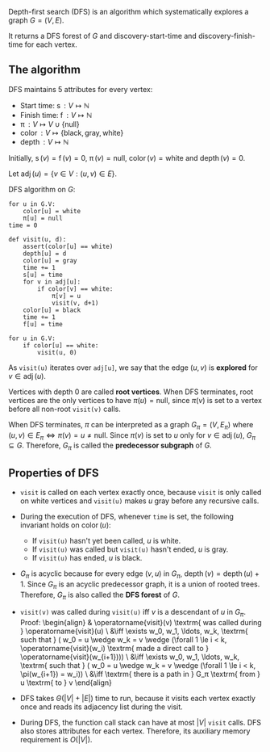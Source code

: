 Depth-first search (DFS) is an algorithm which systematically explores a graph $G = (V, E)$.

It returns a DFS forest of $G$ and
discovery-start-time and discovery-finish-time for each vertex.

## The algorithm

DFS maintains 5 attributes for every vertex:

* Start time: $\operatorname{s}: V \mapsto \mathbb{N}$
* Finish time: $\operatorname{f}: V \mapsto \mathbb{N}$
* $\operatorname{\pi}: V \mapsto V \cup \{\textrm{null}\}$
* $\operatorname{color}: V \mapsto \{\textrm{black}, \textrm{gray}, \textrm{white}\}$
* $\operatorname{depth}: V \mapsto \mathbb{N}$

Initially,
$\operatorname{s}(v) = \operatorname{f}(v) = 0$,
$\operatorname{\pi}(v) = \textrm{null}$,
$\operatorname{color}(v) = \textrm{white}$
and $\operatorname{depth}(v) = 0$.

Let $\operatorname{adj}(u) = \{v \in V: (u, v) \in E\}$.

DFS algorithm on $G$:

```
for u in G.V:
    color[u] = white
    π[u] = null
time = 0

def visit(u, d):
    assert(color[u] == white)
    depth[u] = d
    color[u] = gray
    time += 1
    s[u] = time
    for v in adj[u]:
        if color[v] == white:
            π[v] = u
            visit(v, d+1)
    color[u] = black
    time += 1
    f[u] = time

for u in G.V:
    if color[u] == white:
        visit(u, 0)
```

As `visit(u)` iterates over `adj[u]`, we say that the edge $(u, v)$ is
**explored** for $v \in \operatorname{adj}(u)$.

Vertices with depth 0 are called **root vertices**.
When DFS terminates, root vertices are the only vertices to have $\pi(u) = \textrm{null}$,
since $\pi(v)$ is set to a vertex before all non-root `visit(v)` calls.

When DFS terminates, $\pi$ can be interpreted as a graph $G_π = (V, E_π)$
where $(u, v) \in E_π \iff π(v) = u \neq \textrm{null}$.
Since $\pi(v)$ is set to $u$ only for $v \in \operatorname{adj}(u)$, $G_π \subseteq G$.
Therefore, $G_π$ is called the **predecessor subgraph** of $G$.

## Properties of DFS

* `visit` is called on each vertex exactly once,
because `visit` is only called on white vertices
and `visit(u)` makes $u$ gray before any recursive calls.

* During the execution of DFS, whenever `time` is set, the following invariant holds on $\operatorname{color}(u)$:
    * If `visit(u)` hasn't yet been called, $u$ is white.
    * If `visit(u)` was called but `visit(u)` hasn't ended, $u$ is gray.
    * If `visit(u)` has ended, $u$ is black.

* $G_π$ is acyclic because for every edge $(v, u)$ in $G_π$,
$\operatorname{depth}(v) = \operatorname{depth}(u) + 1$.
Since $G_π$ is an acyclic predecessor graph, it is a union of rooted trees.
Therefore, $G_π$ is also called the **DFS forest** of $G$.

* `visit(v)` was called during `visit(u)` iff $v$ is a descendant of $u$ in $G_π$. Proof: \begin{align}
    & \operatorname{visit}(v) \textrm{ was called during } \operatorname{visit}(u)
    \\ &\iff \exists w_0, w_1, \ldots, w_k, \textrm{ such that } (
        w_0 = u \wedge w_k = v \wedge (\forall 1 \le i < k,
            \operatorname{visit}(w_i) \textrm{ made a direct call to } \operatorname{visit}(w_{i+1})))
    \\ &\iff \exists w_0, w_1, \ldots, w_k, \textrm{ such that } (
        w_0 = u \wedge w_k = v \wedge (\forall 1 \le i < k, \pi(w_{i+1}) = w_i))
    \\ &\iff \textrm{ there is a path in } G_π \textrm{ from } u \textrm{ to } v
    \end{align}

* DFS takes $\Theta(|V| + |E|)$ time to run, because it visits each vertex exactly once
and reads its adjacency list during the visit.

* During DFS, the function call stack can have at most $|V|$ `visit` calls.
DFS also stores attributes for each vertex.
Therefore, its auxiliary memory requirement is $O(|V|)$.
